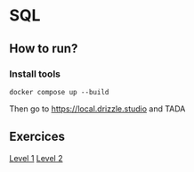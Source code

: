 # SQL

## How to run?

### Install tools

```shell
docker compose up --build
```

Then go to https://local.drizzle.studio and TADA

## Exercices

[Level 1](./level-1.md)
[Level 2](./level-2.md)
